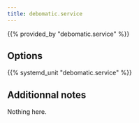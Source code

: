 ```yaml
---
title: debomatic.service
---
```


{{% provided_by "debomatic.service" %}}

## Options

{{% systemd_unit "debomatic.service" %}}

## Additionnal notes

Nothing here.